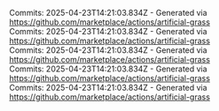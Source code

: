 Commits: 2025-04-23T14:21:03.834Z - Generated via https://github.com/marketplace/actions/artificial-grass
<br>
Commits: 2025-04-23T14:21:03.834Z - Generated via https://github.com/marketplace/actions/artificial-grass
<br>
Commits: 2025-04-23T14:21:03.834Z - Generated via https://github.com/marketplace/actions/artificial-grass
<br>
Commits: 2025-04-23T14:21:03.834Z - Generated via https://github.com/marketplace/actions/artificial-grass
<br>
Commits: 2025-04-23T14:21:03.834Z - Generated via https://github.com/marketplace/actions/artificial-grass
<br>
